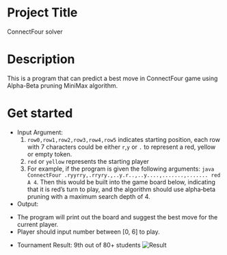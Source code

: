 # Project Title
ConnectFour solver

# Description
This is a program that can predict a best move in ConnectFour game using Alpha-Beta pruning MiniMax algorithm.

# Get started
* Input Argument: 
  1. `row0,row1,row2,row3,row4,row5` indicates starting position, each row with 7 characters could be either `r`,`y` or `.` to represent a red, yellow or empty token.
  2. `red` or `yellow` represents the starting player
  3. For example, if the program is given the following arguments:
  `java ConnectFour .ryyrry,.rryry.,..y.r..,..y....,.......,....... red A 4`. Then this would be built into the game board below, indicating that it is red’s turn to play, and the algorithm should use alpha‐beta pruning with a maximum search depth of 4.
* Output:
- The program will print out the board and suggest the best move for the current player.
- Player should input number between [0, 6] to play.

* Tournament Result: 9th out of 80+ students
![Result](https://github.com/Rezxx/ConnectFour_Solver/blob/master/Result.png)
